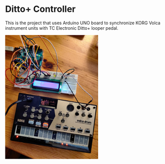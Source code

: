 # Ditto+ Controller

This is the project that uses Arduino UNO board to synchronize KORG Volca instrument units with TC Electronic Ditto+ looper pedal.

<img src="prototype.jpg" alt="Prototype of the unit" height="400"/>
